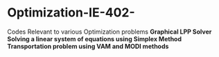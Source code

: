 # Optimization-IE-402-
Codes Relevant to various Optimization problems
**Graphical LPP Solver**
**Solving a linear system of equations using Simplex Method**
**Transportation problem using VAM and MODI methods**
